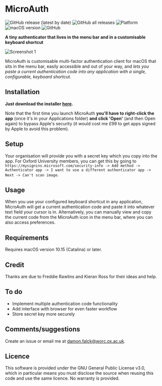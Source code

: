 # MicroAuth

![GitHub release (latest by date)](https://img.shields.io/github/v/release/d-falck/MicroAuth) ![GitHub all releases](https://img.shields.io/github/downloads/d-falck/MicroAuth/total) ![Platform](https://img.shields.io/badge/platform-macos-lightgrey) ![macOS version](https://img.shields.io/badge/macos-%3E%3D10.15-blue) ![GitHub](https://img.shields.io/github/license/d-falck/MicroAuth)

**A tiny authenticator that lives in the menu bar and in a customisable keyboard shortcut**

![Screenshot 1](https://github.com/d-falck/MicroAuth/blob/e84ff49158deec80cdafc677799fa5b3c0b48739/Screenshots/Screenshot%202021-03-11%20at%2011.25.40.png)

MicroAuth is customisable multi-factor authentication client for macOS that sits in the menu bar, easily accessible and out of your way, and _lets you paste a current authentication code into any application with a single, configurable, keyboard shortcut_.

## Installation

**Just download the installer [here](https://github.com/d-falck/MicroAuth/releases/download/v1.7/MicroAuth_1.7_Installer.dmg).**

Note that the first time you launch MicroAuth **you'll have to right-click the app** (once it's in your Applications folder) **and click 'Open'** (and then Open again) to bypass Apple's security (it would cost me £99 to get apps signed by Apple to avoid this problem).

## Setup

Your organisation will provide you with a secret key which you copy into the app. For Oxford University members, you can get this by going to `https://mysignins.microsoft.com/security-info -> Add method -> Authenticator app -> I want to use a different authenticator app -> Next -> Can't scan image`.

## Usage

When you use your configured keyboard shortcut in any application, MicroAuth will get a current authentication code and paste it into whatever text field your cursor is in. Alternatively, you can manually view and copy the current code from the MicroAuth icon in the menu bar, where you can also access preferences.

## Requirements

Requires macOS version 10.15 (Catalina) or later.

## Credit

Thanks are due to Freddie Rawlins and Kieran Ross for their ideas and help.

## To do
- Implement multiple authentication code functionality
- Add interface with browser for even faster workflow
- Store secret key more securely

## Comments/suggestions

Create an issue or email me at damon.falck@worc.ox.ac.uk.

## Licence

This software is provided under the GNU General Public License v3.0, which in particular means you must disclose the source when reusing this code and use the same licence. No warranty is provided.

